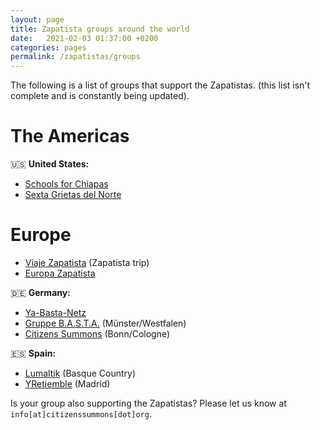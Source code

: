 ```yaml
---
layout: page
title: Zapatista groups around the world
date:   2021-02-03 01:37:00 +0200
categories: pages
permalink: /zapatistas/groups
---
```

The following is a list of groups that support the Zapatistas.
(this list isn't complete and is constantly being updated).

# The Americas
🇺🇸 **United States:**
* [Schools for Chiapas](https://schoolsforchiapas.org/)
* [Sexta Grietas del Norte](http://sextagrietasdelnorte.org/)


# Europe
* [Viaje Zapatista](https://viajezapatista.eu/en/) (Zapatista trip)
* [Europa Zapatista](http://www.europazapatista.org/?tags=pl-en)

🇩🇪 **Germany:**
* [Ya-Basta-Netz](https://www.ya-basta-netz.org/)
* [Gruppe B.A.S.T.A.](https://www.gruppe-basta.de/) (Münster/Westfalen)
* [Citizens Summons](http://citizenssummons.org/about/) (Bonn/Cologne)

🇪🇸 **Spain:**
* [Lumaltik](https://www.lumaltik.org/) (Basque Country)
* [YRetiemble](https://www.facebook.com/people/Yretiemble-Madrid/100016156900034) (Madrid)



Is your group also supporting the Zapatistas? Please let us know at `info[at]citizenssummons[dot]org`.
